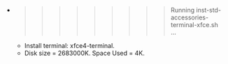 * >>>>>>>>> Running inst-std-accessories-terminal-xfce.sh ...
  * Install terminal: xfce4-terminal.
  * Disk size = 2683000K. Space Used = 4K.
